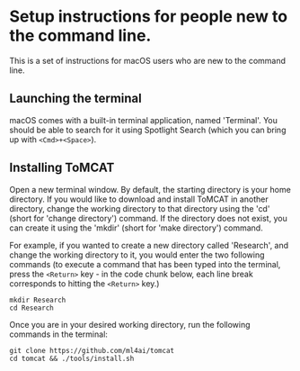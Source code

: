 # Setup instructions for people new to the command line.

This is a set of instructions for macOS users who are new to the command line.

## Launching the terminal

macOS comes with a built-in terminal application, named 'Terminal'. You
should be able to search for it using Spotlight Search (which you can bring up
with `<Cmd>+<Space>`).

## Installing ToMCAT

Open a new terminal window. By default, the starting directory is your home
directory. If you would like to download and install ToMCAT in another
directory, change the working directory to that directory using the 'cd' (short
for 'change directory') command. If the directory does not exist, you can create
it using the 'mkdir' (short for 'make directory') command.

For example, if you wanted to create a new directory called 'Research', and
change the working directory to it, you would enter the two following commands
(to execute a command that has been typed into the terminal, press the `<Return>`
key - in the code chunk below, each line break corresponds to hitting the
`<Return>` key.)

    mkdir Research
    cd Research

Once you are in your desired working directory, run the following commands in
the terminal:

    git clone https://github.com/ml4ai/tomcat
    cd tomcat && ./tools/install.sh
